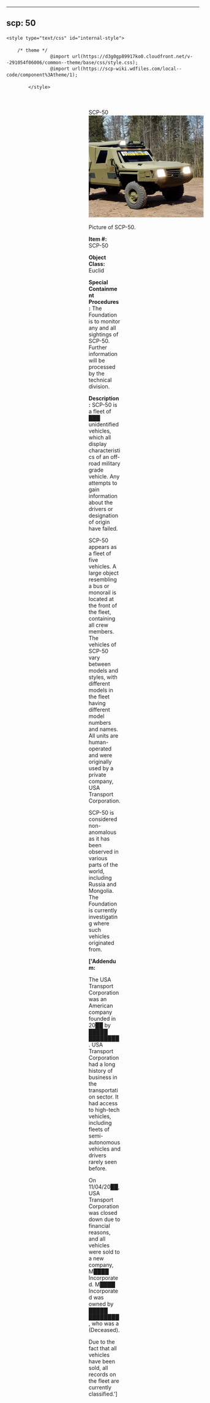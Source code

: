 
---
scp: 50
---

<head>
    <title>50 - SCP Foundation</title>
    
    <style type="text/css" id="internal-style">
                
        /* theme */
                    @import url(https://d3g0gp89917ko0.cloudfront.net/v--291054f06006/common--theme/base/css/style.css);
                    @import url(https://scp-wiki.wdfiles.com/local--code/component%3Atheme/1);
            
            </style>
<style>
iframe.scpnet-interwiki-frame { height: 0; }
</style>

</head>

<div id="main-content" style="margin: 50px 206px 20px 215px;">
<div id="action-area-top"></div>
<div id="page-title">SCP-50</div>
<div id="page-content">
<div style="text-align: right;"></div>
<div class="scp-image-block block-right" style="width:300px;"><img src="https://raw.githubusercontent.com/lucmaki/this-scp-does-not-exist/main/imgs/50.png" style="width:300px;" alt="50.jpg" class="image">
<div class="scp-image-caption" style="width:300px;">
<p>Picture of SCP-50.</p>
</div>
</div>
<p><strong>Item #:</strong> SCP-50</p>
<p><strong>Object Class:</strong> Euclid</p>
<p><strong>Special Containment Procedures:</strong> The Foundation is to monitor any and all sightings of SCP-50. Further information will be processed by the technical division.</p>
<p><strong>Description:</strong> SCP-50 is a fleet of ███ unidentified vehicles, which all display characteristics of an off-road military grade vehicle. Any attempts to gain information about the drivers or designation of origin have failed.</p><p>SCP-50 appears as a fleet of five vehicles. A large object resembling a bus or monorail is located at the front of the fleet, containing all crew members. The vehicles of SCP-50 vary between models and styles, with different models in the fleet having different model numbers and names. All units are human-operated and were originally used by a private company, USA Transport Corporation.</p><p>SCP-50 is considered non-anomalous as it has been observed in various parts of the world, including Russia and Mongolia. The Foundation is currently investigating where such vehicles originated from.</p>
<p> <strong>['Addendum:</strong></p><p>The USA Transport Corporation was an American company founded in 20██ by █████ ████████. USA Transport Corporation had a long history of business in the transportation sector. It had access to high-tech vehicles, including fleets of semi-autonomous vehicles and drivers rarely seen before.</p><p>On 11/04/20██, USA Transport Corporation was closed down due to financial reasons, and all vehicles were sold to a new company, M████ Incorporated. M████ Incorporated was owned by █████ ████████, who was a (Deceased).</p><p>Due to the fact that all vehicles have been sold, all records on the fleet are currently classified.']</p>

<div class="footer-wikiwalk-nav">
<div style="text-align: center;">
</div>
</div>
</div>
</div>
</div>
